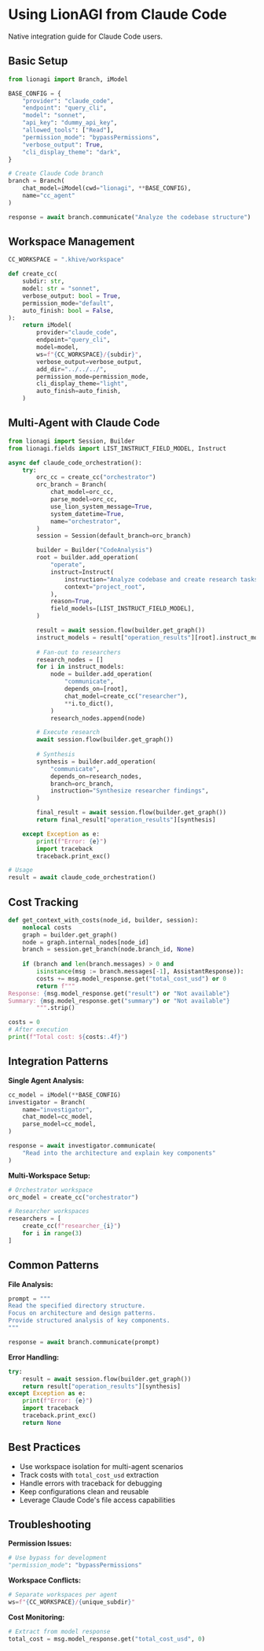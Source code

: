 # Using LionAGI from Claude Code

Native integration guide for Claude Code users.

## Basic Setup

```python
from lionagi import Branch, iModel

BASE_CONFIG = {
    "provider": "claude_code",
    "endpoint": "query_cli",
    "model": "sonnet",
    "api_key": "dummy_api_key",
    "allowed_tools": ["Read"],
    "permission_mode": "bypassPermissions",
    "verbose_output": True,
    "cli_display_theme": "dark",
}

# Create Claude Code branch
branch = Branch(
    chat_model=iModel(cwd="lionagi", **BASE_CONFIG),
    name="cc_agent"
)

response = await branch.communicate("Analyze the codebase structure")
```

## Workspace Management

```python
CC_WORKSPACE = ".khive/workspace"

def create_cc(
    subdir: str,
    model: str = "sonnet",
    verbose_output: bool = True,
    permission_mode="default",
    auto_finish: bool = False,
):
    return iModel(
        provider="claude_code",
        endpoint="query_cli",
        model=model,
        ws=f"{CC_WORKSPACE}/{subdir}",
        verbose_output=verbose_output,
        add_dir="../../../",
        permission_mode=permission_mode,
        cli_display_theme="light",
        auto_finish=auto_finish,
    )
```

## Multi-Agent with Claude Code

```python
from lionagi import Session, Builder
from lionagi.fields import LIST_INSTRUCT_FIELD_MODEL, Instruct

async def claude_code_orchestration():
    try:
        orc_cc = create_cc("orchestrator")
        orc_branch = Branch(
            chat_model=orc_cc,
            parse_model=orc_cc,
            use_lion_system_message=True,
            system_datetime=True,
            name="orchestrator",
        )
        session = Session(default_branch=orc_branch)

        builder = Builder("CodeAnalysis")
        root = builder.add_operation(
            "operate",
            instruct=Instruct(
                instruction="Analyze codebase and create research tasks",
                context="project_root",
            ),
            reason=True,
            field_models=[LIST_INSTRUCT_FIELD_MODEL],
        )

        result = await session.flow(builder.get_graph())
        instruct_models = result["operation_results"][root].instruct_models
        
        # Fan-out to researchers
        research_nodes = []
        for i in instruct_models:
            node = builder.add_operation(
                "communicate",
                depends_on=[root],
                chat_model=create_cc("researcher"),
                **i.to_dict(),
            )
            research_nodes.append(node)

        # Execute research
        await session.flow(builder.get_graph())
        
        # Synthesis
        synthesis = builder.add_operation(
            "communicate",
            depends_on=research_nodes,
            branch=orc_branch,
            instruction="Synthesize researcher findings",
        )

        final_result = await session.flow(builder.get_graph())
        return final_result["operation_results"][synthesis]

    except Exception as e:
        print(f"Error: {e}")
        import traceback
        traceback.print_exc()

# Usage
result = await claude_code_orchestration()
```

## Cost Tracking

```python
def get_context_with_costs(node_id, builder, session):
    nonlocal costs
    graph = builder.get_graph()
    node = graph.internal_nodes[node_id]
    branch = session.get_branch(node.branch_id, None)
    
    if (branch and len(branch.messages) > 0 and 
        isinstance(msg := branch.messages[-1], AssistantResponse)):
        costs += msg.model_response.get("total_cost_usd") or 0
        return f"""
Response: {msg.model_response.get("result") or "Not available"}
Summary: {msg.model_response.get("summary") or "Not available"}
        """.strip()

costs = 0
# After execution
print(f"Total cost: ${costs:.4f}")
```

## Integration Patterns

**Single Agent Analysis:**

```python
cc_model = iModel(**BASE_CONFIG)
investigator = Branch(
    name="investigator", 
    chat_model=cc_model,
    parse_model=cc_model,
)

response = await investigator.communicate(
    "Read into the architecture and explain key components"
)
```

**Multi-Workspace Setup:**

```python
# Orchestrator workspace
orc_model = create_cc("orchestrator")

# Researcher workspaces
researchers = [
    create_cc(f"researcher_{i}") 
    for i in range(3)
]
```

## Common Patterns

**File Analysis:**

```python
prompt = """
Read the specified directory structure.
Focus on architecture and design patterns.
Provide structured analysis of key components.
"""

response = await branch.communicate(prompt)
```

**Error Handling:**

```python
try:
    result = await session.flow(builder.get_graph())
    return result["operation_results"][synthesis]
except Exception as e:
    print(f"Error: {e}")
    import traceback
    traceback.print_exc()
    return None
```

## Best Practices

- Use workspace isolation for multi-agent scenarios
- Track costs with `total_cost_usd` extraction
- Handle errors with traceback for debugging
- Keep configurations clean and reusable
- Leverage Claude Code's file access capabilities

## Troubleshooting

**Permission Issues:**

```python
# Use bypass for development
"permission_mode": "bypassPermissions"
```

**Workspace Conflicts:**

```python
# Separate workspaces per agent
ws=f"{CC_WORKSPACE}/{unique_subdir}"
```

**Cost Monitoring:**

```python
# Extract from model response
total_cost = msg.model_response.get("total_cost_usd", 0)
```
